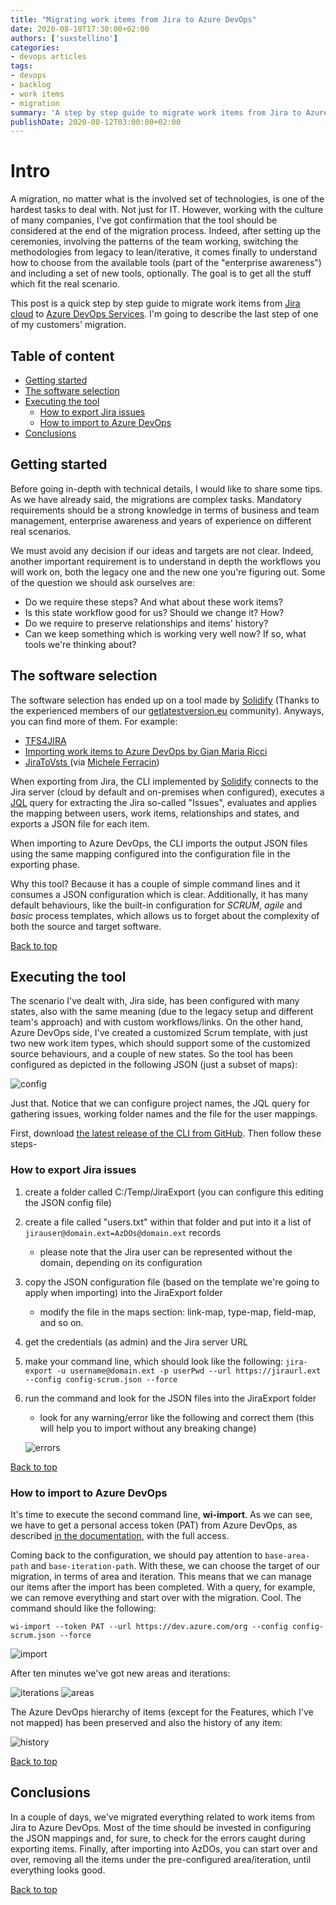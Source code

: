 ```yaml
---
title: "Migrating work items from Jira to Azure DevOps"
date: 2020-08-10T17:30:00+02:00
authors: ['suxstellino']
categories:
- devops articles
tags:
- devops
- backlog
- work items
- migration
summary: 'A step by step guide to migrate work items from Jira to Azure DevOps'
publishDate: 2020-08-12T03:00:00+02:00
---
```


# Intro

A migration, no matter what is the involved set of technologies, is one of the hardest tasks to deal with. Not just for IT. However, working with the culture of many companies, I've got confirmation that the tool should be considered at the end of the migration process. Indeed, after setting up the ceremonies, involving the patterns of the team working, switching the methodologies from legacy to lean/iterative, it comes finally to understand how to choose from the available tools  (part of the "enterprise awareness") and including a set of new tools, optionally. The goal is to get all the stuff which fit the real scenario.

This post is a quick step by step guide to migrate work items from [Jira cloud](https://www.atlassian.com/software/jira) to [Azure DevOps Services](https://azure.microsoft.com/it-it/services/devops/). I'm going to describe the last step of one of my customers' migration.

## Table of content

- [Getting started](#Getting-started)
- [The software selection](#The-software-selection)
- [Executing the tool](#Executing-the-tool)
  - [How to export Jira issues](#How-to-export-Jira-issues)
  - [How to import to Azure DevOps](#How-to-import-to-Azure-DevOps)
- [Conclusions](#Conclusions)

## Getting started

Before going in-depth with technical details, I would like to share some tips. As we have already said, the migrations are complex tasks. Mandatory requirements should be a strong knowledge in terms of business and team management, enterprise awareness and years of experience on different real scenarios.

We must avoid any decision if our ideas and targets are not clear. Indeed, another important requirement is to understand in depth the workflows you will work on, both the legacy one and the new one you're figuring out. Some of the question we should ask ourselves are:

- Do we require these steps? And what about these work items?
- Is this state workflow good for us? Should we change it? How?
- Do we require to preserve relationships and items' history?
- Can we keep something which is working very well now? If so, what tools we're thinking about?

## The software selection

The software selection has ended up on a tool made by [Solidify](https://solidify.se/) (Thanks to the experienced members of our [getlatestversion.eu](https://www.getlatestversion.eu/) community). Anyways, you can find more of them. For example:

- [TFS4JIRA](https://ilclubdellesei.blog/2018/05/21/import-from-jira-to-vsts-in-5-steps/)
- [Importing work items to Azure DevOps by Gian Maria Ricci](http://www.codewrecks.com/blog/index.php/2019/01/19/import-work-item-from-external-system-to-azure-devops/)
- [JiraToVsts ](https://ilclubdellesei.blog/2018/05/21/import-from-jira-to-vsts-in-5-steps/) (via [Michele Ferracin](https://www.getlatestversion.eu/it/authors/phenix/))

When exporting from Jira, the CLI implemented by [Solidify](https://solidify.se/) connects to the Jira server (cloud by default and on-premises when configured), executes a [JQL](https://www.atlassian.com/software/jira/guides/expand-jira/jql) query for extracting the Jira so-called "Issues", evaluates and applies the mapping between users, work items, relationships and states, and exports a JSON file for each item.

When importing to Azure DevOps, the CLI imports the output JSON files using the same mapping configured into the configuration file in the exporting phase.

Why this tool? Because it has a couple of simple command lines and it consumes a JSON configuration which is clear. Additionally, it has many default behaviours, like the built-in configuration for _SCRUM_, _agile_ and _basic_ process templates, which allows us to forget about the complexity of both the source and target software.

[Back to top](#Intro)

## Executing the tool

The scenario I've dealt with, Jira side, has been configured with many states, also with the same meaning (due to the legacy setup and different team's approach) and with custom workflows/links. On the other hand, Azure DevOps side, I've created a customized Scrum template, with just two new work item types, which should support some of the customized source behaviours, and a couple of new states. So the tool has been configured as depicted in the following JSON (just a subset of maps):

![config](./01-config.png)

Just that. Notice that we can configure project names, the JQL query for gathering issues, working folder names and the file for the user mappings.

First, download [the latest release of the CLI from GitHub](https://github.com/solidify/jira-azuredevops-migrator/releases). Then follow these steps-

### How to export Jira issues

1. create a folder called C:/Temp/JiraExport (you can configure this editing the JSON config file)
1. create a file called "users.txt" within that folder and put into it a list of `jirauser@domain.ext=AzDOs@domain.ext` records
    - please note that the Jira user can be represented without the domain, depending on its configuration
1. copy the JSON configuration file (based on the template we're going to apply when importing) into the JiraExport folder
    - modify the file in the maps section: link-map, type-map, field-map, and so on. 
1. get the credentials (as admin) and the Jira server URL
1. make your command line, which should look like the following:
   `jira-export -u username@domain.ext -p userPwd --url https://jiraurl.ext --config config-scrum.json --force`
1. run the command and look for the JSON files into the JiraExport folder
    - look for any warning/error like the following and correct them (this will help you to import without any breaking change)
   
    ![errors](./02-errors.png)

[Back to top](#Intro)

### How to import to Azure DevOps

It's time to execute the second command line, **wi-import**. As we can see, we have to get a personal access token (PAT) from Azure DevOps, as described [in the documentation](https://docs.microsoft.com/en-us/azure/devops/organizations/accounts/use-personal-access-tokens-to-authenticate?view=azure-devops&tabs=preview-page), with the full access.

Coming back to the configuration, we should pay attention to `base-area-path` and `base-iteration-path`. With these, we can choose the target of our migration, in terms of area and iteration. This means that we can manage our items after the import has been completed. With a query, for example, we can remove everything and start over with the migration. Cool. The command should like the following:

`wi-import --token PAT --url https://dev.azure.com/org --config config-scrum.json --force`

![import](./03-import.png)

After ten minutes we've got new areas and iterations:

![iterations](./04-iterations.png)  ![areas](./05-areas.png)

The Azure DevOps hierarchy of items (except for the Features, which I've not mapped) has been preserved and also the history of any item:

![history](./06-history.png)

[Back to top](#Intro)

## Conclusions

In a couple of days, we've migrated everything related to work items from Jira to Azure DevOps. Most of the time should be invested in configuring the JSON mappings and, for sure, to check for the errors caught during exporting items. Finally, after importing into AzDOs, you can start over and over, removing all the items under the pre-configured area/iteration, until everything looks good.

[Back to top](#Intro)